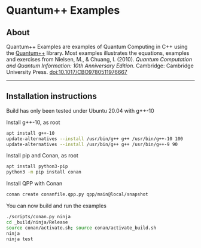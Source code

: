 # Quantum++ Examples

## About

Quantum++ Examples are examples of Quantum Computing in C++ using the [Quantum++](https://github.com/softwareQinc/qpp)
library. Most examples illustrates the equations, examples and exercises from
Nielsen, M., & Chuang, I. (2010). *Quantum Computation and Quantum Information: 10th Anniversary Edition*. Cambridge: Cambridge University Press.
[doi:10.1017/CBO9780511976667](https://doi.org/10.1017/CBO9780511976667)

---

## Installation instructions

Build has only been tested under Ubuntu 20.04 with g++-10

Install g++-10, as root
```bash
apt install g++-10
update-alternatives --install /usr/bin/g++ g++ /usr/bin/g++-10 100
update-alternatives --install /usr/bin/g++ g++ /usr/bin/g++-9 90
```
Install pip and Conan, as root
```bash
apt install python3-pip
python3 -m pip install conan
```
Install QPP with Conan
```bash
conan create conanfile.qpp.py qpp/main@local/snapshot
```

You can now build and run the examples
```bash
./scripts/conan.py ninja
cd _build/ninja/Release
source conan/activate.sh; source conan/activate_build.sh
ninja
ninja test
```
